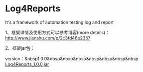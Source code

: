 # Log4Reports
It's a framework of automation testing log and report

1、框架详情及使用方式可以参考博客(more details)：http://www.jianshu.com/p/2c3fd46e2357

2、框架jar包：

version：&nbsp1.0.0&nbsp&nbsp&nbsp&nbsp&nbsp&nbsp&nbsp <a href="https://pan.baidu.com/s/1eRS9EmA">Log4Reports_1.0.0.jar</a>
